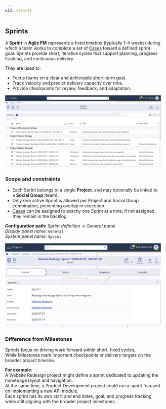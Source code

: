 ```yaml
---
uid: sprints
---
```


## Sprints

A **Sprint** in **Agile PM** represents a fixed timebox (typically 1–4 weeks) during which a team works to complete a set of [Cases](../../cases/index.md) toward a defined sprint goal. Sprints provide short, iterative cycles that support planning, progress tracking, and continuous delivery.  

They are used to:  
- Focus teams on a clear and achievable short-term goal.  
- Track velocity and predict delivery capacity over time.  
- Provide checkpoints for review, feedback, and adaptation.

![Sprints](pictures/sprints.png)

### Scope and constraints  
- Each Sprint belongs to a single **Project**, and may optionally be linked to a **Social Group** (team).  
- Only one active Sprint is allowed per Project and Social Group combination, preventing overlap in execution.  
- [Cases](../../cases/index.md) can be assigned to exactly one Sprint at a time; if not assigned, they remain in the backlog.

**Configuration path:** *Sprint definition → General panel*<br>
*Display panel name:* `General`  
*System panel name:* `Sprint`  

![Sprint Form](pictures/sprint-form.png)

### Difference from Milestones  
Sprints focus on driving work forward within short, fixed cycles,  
While Milestones mark important checkpoints or delivery targets on the broader project timeline. 

**For example:**  
A Website Redesign project might define a sprint dedicated to updating the homepage layout and navigation.  
At the same time, a Product Development project could run a sprint focused on implementing a new API module.  
Each sprint has its own start and end dates, goal, and progress tracking, while still aligning with the broader project milestones.  
